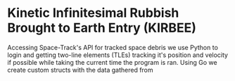 # Kinetic Infinitesimal Rubbish Brought to Earth Entry (KIRBEE)
Accessing Space-Track's API for tracked space debris we use Python to login and getting two-line elements (TLEs) tracking it's position and velocity if possible while taking the current time the program is ran.
Using Go we create custom structs with the data gathered from 
